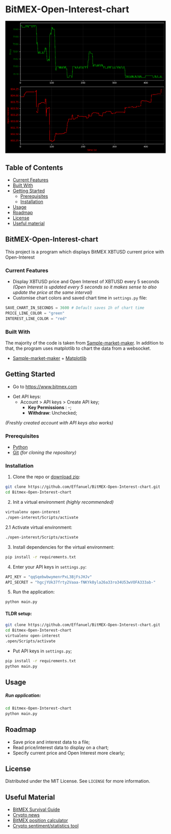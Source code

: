 # BitMEX-Open-Interest-chart

<p align="center"> 
  <img src='https://github.com/Effanuel/BitMEX-Open-Interest-chart/blob/master/assets/chart.png'>
</p>

## Table of Contents

- [Current Features](#current-features)
- [Built With](#built-with)
- [Getting Started](#getting-started)
  - [Prerequisites](#prerequisites)
  - [Installation](#installation)
- [Usage](#usage)
- [Roadmap](#roadmap)
- [License](#license)
- [Useful material](#useful-material)

## BitMEX-Open-Interest-chart

This project is a program which displays BitMEX XBTUSD current price with Open-Interest

### Current Features

- Display XBTUSD price and Open Interest of XBTUSD every 5 seconds _(Open Interest is updated every 5 seconds so it makes sense to also update the price at the same interval)_
- Customise chart colors and saved chart time in `settings.py` file:

```python
SAVE_CHART_IN_SECONDS = 3600 # Default saves 1h of chart time
PRICE_LINE_COLOR = "green"
INTEREST_LINE_COLOR = "red"
```

### Built With

The majority of the code is taken from [Sample-market-maker](https://github.com/BitMEX/sample-market-maker). In addition to that, the program uses matplotlib to chart the data from a websocket.

- [Sample-market-maker](https://github.com/BitMEX/sample-market-maker) + [Matplotlib](https://matplotlib.org/)

<!-- GETTING STARTED -->

## Getting Started

- Go to https://www.bitmex.com

* Get API keys:
  - Account > API keys > Create API key;
    - **Key Permissions** : -;
    - **Withdraw**: Unchecked;

_(Freshly created account with API keys also works)_

### Prerequisites

- [Python](https://www.python.org/downloads/)
- [Git](https://git-scm.com/downloads) _(for cloning the repository)_

### Installation

1. Clone the repo or [download zip](https://github.com/Effanuel/BitMEX-Open-Interest-chart/archive/v1.0.zip):

```sh
git clone https://github.com/Effanuel/BitMEX-Open-Interest-chart.git
cd Bitmex-Open-Interest-chart
```

2. Init a virtual environment _(highly recommended)_

```sh
virtualenv open-interest
./open-interest/Scripts/activate
```

2.1 Activate virtual environment:

```sh
./open-interest/Scripts/activate
```

3. Install dependencies for the virtual environment:

```sh
pip install -r requirements.txt
```

4. Enter your API keys in `settings.py`:

```python
API_KEY = "qqSqebwbwymenrPxL3BjFsJHJv"
API_SECRET = "hgcjYUk37frty2Vaaa-fNKYk0yla26a33ro34U53wVOFA333ab-"
```

5. Run the application:

```sh
python main.py
```

<!-- USAGE EXAMPLES -->

#### TLDR setup:

```sh
git clone https://github.com/Effanuel/BitMEX-Open-Interest-chart.git
cd Bitmex-Open-Interest-chart
virtualenv open-interest
.open/Scripts/activate
```

- Put API keys in `settings.py`;

```sh
pip install -r requirements.txt
python main.py
```

## Usage

##### Run application:

```sh
cd Bitmex-Open-Interest-chart
python main.py
```

## Roadmap

- Save price and interest data to a file;
- Read price/interest data to display on a chart;
- Specify current price and Open Interest more clearly;

<!-- LICENSE -->

## License

Distributed under the MIT License. See `LICENSE` for more information.

<!-- USEFUL METERIAL -->

## Useful Material

- [BitMEX Survival Guide](https://www.crypto-simplified.com/wp-content/uploads/2018/09/BitMEX-Survival-Guide-v1.5.pdf)
- [Crypto news](https://cointelegraph.com/)
- [BitMEX position calculator](https://blockchainwhispers.com/bitmex-position-calculator/)
- [Crypto sentiment/statistics tool](https://thetie.io/)
